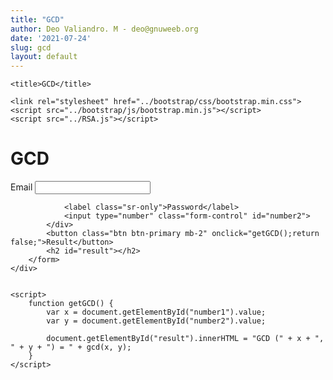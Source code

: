 ```yaml
---
title: "GCD"
author: Deo Valiandro. M - deo@gnuweeb.org
date: '2021-07-24'
slug: gcd
layout: default
---
```


<!DOCTYPE html>
<html lang="en">
<head>
    <meta charset="UTF-8">
    <meta http-equiv="X-UA-Compatible" content="IE=edge">
    <meta name="viewport" content="width=device-width, initial-scale=1.0">

    <title>GCD</title>

    <link rel="stylesheet" href="../bootstrap/css/bootstrap.min.css">
    <script src="../bootstrap/js/bootstrap.min.js"></script>
    <script src="../RSA.js"></script>
</head>

<body>
    <div class="col-lg-8 mx-auto p-3 py-md-5">
        <h1>GCD</h1>
        <form class="form-inline">
            <div class="form-group mb-4">
                <label class="sr-only">Email</label>
                <input type="number" class="form-control" id="number1">

                <label class="sr-only">Password</label>
                <input type="number" class="form-control" id="number2">
            </div>
            <button class="btn btn-primary mb-2" onclick="getGCD();return false;">Result</button>
            <h2 id="result"></h2>
        </form>
    </div>


    <script>
        function getGCD() {
            var x = document.getElementById("number1").value;
            var y = document.getElementById("number2").value;

            document.getElementById("result").innerHTML = "GCD (" + x + ", " + y + ") = " + gcd(x, y);
        }
    </script>

</body>

</html>